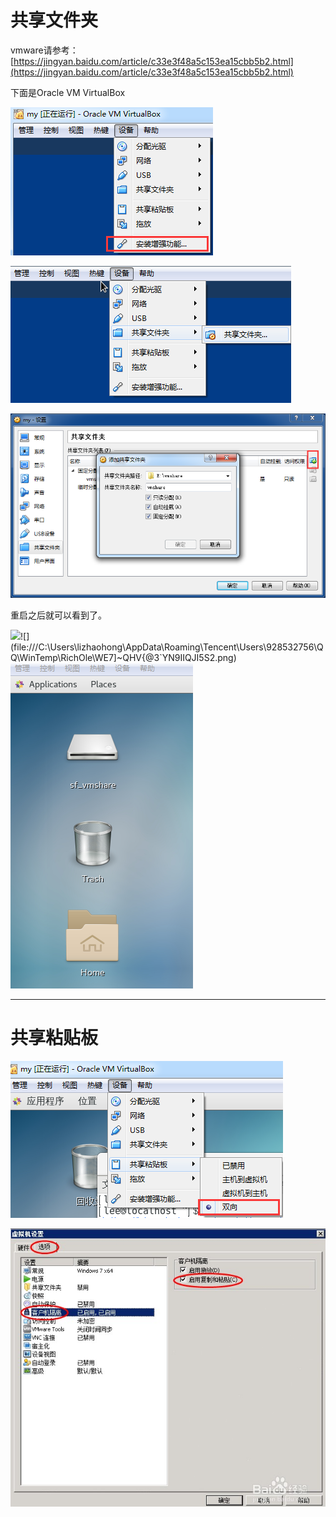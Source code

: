 # 共享文件夹

vmware请参考：[https://jingyan.baidu.com/article/c33e3f48a5c153ea15cbb5b2.html](https://jingyan.baidu.com/article/c33e3f48a5c153ea15cbb5b2.html)

下面是Oracle VM VirtualBox

![](/assets/oyo670i67ujjgh.png)

![](/assets/33wnbe4tuyk438rehg.png)

![](/assets/48y9thgjbcnbcbdsdf.png)

重启之后就可以看到了。

![](file:///C:\Users\lizhaohong\AppData\Roaming\Tencent\Users\928532756\QQ\WinTemp\RichOle\WE7]~QHV{@3`YN9IIQJI5S2.png)![](file:///C:\Users\lizhaohong\AppData\Roaming\Tencent\Users\928532756\QQ\WinTemp\RichOle\WE7]~QHV{@3`YN9IIQJI5S2.png)![](/assets/dai234233234234234adasdasdmport.png)

---

# 共享粘贴板

![](/assets/asdsadasdasdasxzczxccxcxzczx.png)

![](/assets/zzcxzx84zx8485th7765gg.png)





